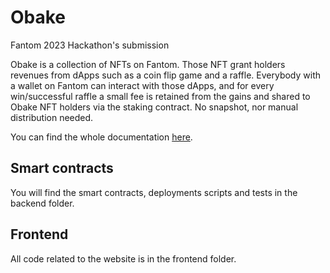 # Obake

Fantom 2023 Hackathon's submission


Obake is a collection of NFTs on Fantom. Those NFT grant holders revenues from dApps such as a coin flip game and a raffle. Everybody with a wallet on Fantom can interact with those dApps, and for every win/successful raffle a small fee is retained from the gains and shared to Obake NFT holders via the staking contract. No snapshot, nor manual distribution needed.

You can find the whole documentation [here](https://pilu.gitbook.io/obake/).

## Smart contracts

You will find the smart contracts, deployments scripts and tests in the backend folder.

## Frontend

All code related to the website is in the frontend folder.

